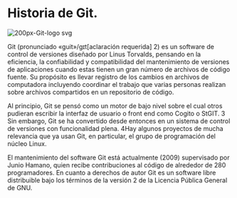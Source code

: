 # Historia de Git.
![200px-Git-logo svg](https://user-images.githubusercontent.com/58880005/130360445-7bfff6e4-540d-4ab3-b680-efc40500ea69.png)

Git (pronunciado «guit»/gɪt[aclaración requerida] 2) es un software de control de versiones diseñado por Linus Torvalds, pensando en la eficiencia, la confiabilidad y compatibilidad del mantenimiento de versiones de aplicaciones cuando estas tienen un gran número de archivos de código fuente. Su propósito es llevar registro de los cambios en archivos de computadora incluyendo coordinar el trabajo que varias personas realizan sobre archivos compartidos en un repositorio de código.

Al principio, Git se pensó como un motor de bajo nivel sobre el cual otros pudieran escribir la interfaz de usuario o front end como Cogito o StGIT. 3​Sin embargo, Git se ha convertido desde entonces en un sistema de control de versiones con funcionalidad plena. 4​Hay algunos proyectos de mucha relevancia que ya usan Git, en particular, el grupo de programación del núcleo Linux.

El mantenimiento del software Git está actualmente (2009) supervisado por Junio Hamano, quien recibe contribuciones al código de alrededor de 280 programadores. En cuanto a derechos de autor Git es un software libre distribuible bajo los términos de la versión 2 de la Licencia Pública General de GNU.
